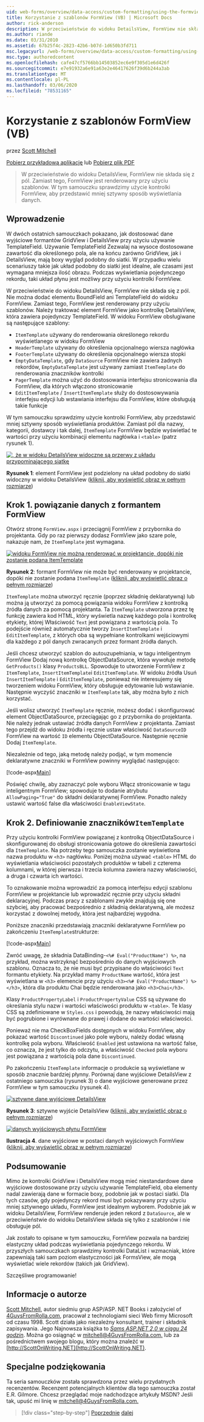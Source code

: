 ```yaml
---
uid: web-forms/overview/data-access/custom-formatting/using-the-formview-s-templates-vb
title: Korzystanie z szablonów FormView (VB) | Microsoft Docs
author: rick-anderson
description: W przeciwieństwie do widoku DetailsView, FormView nie składa się z pól. Zamiast tego, FormView jest renderowany przy użyciu szablonów. W tym samouczku będziemy analizować przy użyciu języka F...
ms.author: riande
ms.date: 03/31/2010
ms.assetid: 67b25f4c-2823-42b6-b07d-1d650b3fd711
msc.legacyurl: /web-forms/overview/data-access/custom-formatting/using-the-formview-s-templates-vb
msc.type: authoredcontent
ms.openlocfilehash: cafe47cf5766bb14503852ec6e9f305d1e6d426f
ms.sourcegitcommit: e7e91932a6e91a63e2e46417626f39d6b244a3ab
ms.translationtype: MT
ms.contentlocale: pl-PL
ms.lasthandoff: 03/06/2020
ms.locfileid: "78531165"
---
```

# <a name="using-the-formviews-templates-vb"></a>Korzystanie z szablonów FormView (VB)

przez [Scott Mitchell](https://twitter.com/ScottOnWriting)

[Pobierz przykładową aplikację](https://download.microsoft.com/download/5/7/0/57084608-dfb3-4781-991c-407d086e2adc/ASPNET_Data_Tutorial_14_VB.exe) lub [Pobierz plik PDF](using-the-formview-s-templates-vb/_static/datatutorial14vb1.pdf)

> W przeciwieństwie do widoku DetailsView, FormView nie składa się z pól. Zamiast tego, FormView jest renderowany przy użyciu szablonów. W tym samouczku sprawdzimy użycie kontrolki FormView, aby przedstawić mniej sztywny sposób wyświetlania danych.

## <a name="introduction"></a>Wprowadzenie

W dwóch ostatnich samouczkach pokazano, jak dostosować dane wyjściowe formantów GridView i DetailsView przy użyciu używanie TemplateField. Używanie TemplateField Zezwalaj na wysoce dostosowane zawartość dla określonego pola, ale na końcu zarówno GridView, jak i DetailsView, mają boxy wygląd podobny do siatki. W przypadku wielu scenariuszy takie jak układ podobny do siatki jest idealne, ale czasami jest wymagana mniejsza ilość obrazu. Podczas wyświetlania pojedynczego rekordu, taki układ płynu jest możliwy przy użyciu kontrolki FormView.

W przeciwieństwie do widoku DetailsView, FormView nie składa się z pól. Nie można dodać elementu BoundField ani TemplateField do widoku FormView. Zamiast tego, FormView jest renderowany przy użyciu szablonów. Należy traktować element FormView jako kontrolkę DetailsView, która zawiera pojedynczy TemplateField. W widoku FormView obsługiwane są następujące szablony:

- `ItemTemplate` używany do renderowania określonego rekordu wyświetlanego w widoku FormView
- `HeaderTemplate` używany do określenia opcjonalnego wiersza nagłówka
- `FooterTemplate` używany do określenia opcjonalnego wiersza stopki
- `EmptyDataTemplate`, gdy `DataSource` FormView nie zawiera żadnych rekordów, `EmptyDataTemplate` jest używany zamiast `ItemTemplate` do renderowania znaczników kontrolki
- `PagerTemplate` można użyć do dostosowania interfejsu stronicowania dla FormView, dla których włączono stronicowanie
- `EditItemTemplate` / `InsertItemTemplate` służy do dostosowywania interfejsu edycji lub wstawiania interfejsu dla FormView, które obsługują takie funkcje

W tym samouczku sprawdzimy użycie kontrolki FormView, aby przedstawić mniej sztywny sposób wyświetlania produktów. Zamiast pól dla nazwy, kategorii, dostawcy i tak dalej, `ItemTemplate` FormView będzie wyświetlać te wartości przy użyciu kombinacji elementu nagłówka i `<table>` (patrz rysunek 1).

[![, że w widoku DetailsView widoczne są przerwy z układu przypominającego siatkę](using-the-formview-s-templates-vb/_static/image2.png)](using-the-formview-s-templates-vb/_static/image1.png)

**Rysunek 1**: element FormView jest podzielony na układ podobny do siatki widoczny w widoku DetailsView ([kliknij, aby wyświetlić obraz w pełnym rozmiarze](using-the-formview-s-templates-vb/_static/image3.png))

## <a name="step-1-binding-the-data-to-the-formview"></a>Krok 1. powiązanie danych z formantem FormView

Otwórz stronę `FormView.aspx` i przeciągnij FormView z przybornika do projektanta. Gdy po raz pierwszy dodasz FormView jako szare pole, nakazuje nam, że `ItemTemplate` jest wymagana.

[![widoku FormView nie można renderować w projektancie, dopóki nie zostanie podana ItemTemplate](using-the-formview-s-templates-vb/_static/image5.png)](using-the-formview-s-templates-vb/_static/image4.png)

**Rysunek 2**: formant FormView nie może być renderowany w projektancie, dopóki nie zostanie podana `ItemTemplate` ([kliknij, aby wyświetlić obraz o pełnym rozmiarze](using-the-formview-s-templates-vb/_static/image6.png))

`ItemTemplate` można utworzyć ręcznie (poprzez składnię deklaratywną) lub można ją utworzyć za pomocą powiązania widoku FormView z kontrolką źródła danych za pomocą projektanta. Ta `ItemTemplate` utworzona przez tę funkcję zawiera kod HTML, który wyświetla nazwę każdego pola i kontrolkę etykiety, której Właściwość `Text` jest powiązana z wartością pola. To podejście również automatycznie tworzy `InsertItemTemplate` i `EditItemTemplate`, z których oba są wypełniane kontrolkami wejściowymi dla każdego z pól danych zwracanych przez formant źródła danych.

Jeśli chcesz utworzyć szablon do autouzupełniania, w tagu inteligentnym FormView Dodaj nową kontrolkę ObjectDataSource, która wywołuje metodę `GetProducts()` klasy `ProductsBLL`. Spowoduje to utworzenie FormView z `ItemTemplate`, `InsertItemTemplate`i `EditItemTemplate`. W widoku źródła Usuń `InsertItemTemplate` i `EditItemTemplate`, ponieważ nie interesujemy się tworzeniem widoku FormView, który obsługuje edytowanie lub wstawianie. Następnie wyczyść znaczniki w `ItemTemplate` tak, aby można było z nich korzystać.

Jeśli wolisz utworzyć `ItemTemplate` ręcznie, możesz dodać i skonfigurować element ObjectDataSource, przeciągając go z przybornika do projektanta. Nie należy jednak ustawiać źródła danych FormView z projektanta. Zamiast tego przejdź do widoku źródła i ręcznie ustaw właściwość `DataSourceID` FormView na wartość `ID` elementu ObjectDataSource. Następnie ręcznie Dodaj `ItemTemplate`.

Niezależnie od tego, jaką metodę należy podjąć, w tym momencie deklaratywne znaczniki w FormView powinny wyglądać następująco:

[!code-aspx[Main](using-the-formview-s-templates-vb/samples/sample1.aspx)]

Poświęć chwilę, aby zaznaczyć pole wyboru Włącz stronicowanie w tagu inteligentnym FormView; spowoduje to dodanie atrybutu `AllowPaging="True"` do składni deklaratywnej FormView. Ponadto należy ustawić wartość false dla właściwości `EnableViewState`.

## <a name="step-2-defining-theitemtemplates-markup"></a>Krok 2. Definiowanie znaczników`ItemTemplate`

Przy użyciu kontrolki FormView powiązanej z kontrolką ObjectDataSource i skonfigurowanej do obsługi stronicowania gotowe do określenia zawartości dla `ItemTemplate`. Na potrzeby tego samouczka zostanie wyświetlona nazwa produktu w `<h3>` nagłówku. Poniżej można używać `<table>` HTML do wyświetlania właściwości pozostałych produktów w tabeli z czterema kolumnami, w której pierwsza i trzecia kolumna zawiera nazwy właściwości, a druga i czwarta ich wartości.

To oznakowanie można wprowadzić za pomocą interfejsu edycji szablonu FormView w projektancie lub wprowadzić ręcznie przy użyciu składni deklaracyjnej. Podczas pracy z szablonami zwykle znajdują się one szybciej, aby pracować bezpośrednio z składnią deklaratywną, ale możesz korzystać z dowolnej metody, która jest najbardziej wygodna.

Poniższe znaczniki przedstawiają znaczniki deklaratywne FormView po zakończeniu `ItemTemplate`strukturze:

[!code-aspx[Main](using-the-formview-s-templates-vb/samples/sample2.aspx)]

Zwróć uwagę, że składnia DataBinding-`<%# Eval("ProductName") %>`, na przykład, można wstrzyknąć bezpośrednio do danych wyjściowych szablonu. Oznacza to, że nie musi być przypisane do właściwości `Text` formantu etykiety. Na przykład mamy `ProductName` wartość, która jest wyświetlana w `<h3>` elemencie przy użyciu `<h3><%# Eval("ProductName") %></h3>`, która dla produktu Chai będzie renderowana jako `<h3>Chai</h3>`.

Klasy `ProductPropertyLabel` i `ProductPropertyValue` CSS są używane do określania stylu nazw i wartości właściwości produktu w `<table>`. Te klasy CSS są zdefiniowane w `Styles.css` i powodują, że nazwy właściwości mają być pogrubione i wyrównane do prawej i dodane do wartości właściwości.

Ponieważ nie ma CheckBoxFields dostępnych w widoku FormView, aby pokazać wartość `Discontinued` jako pole wyboru, należy dodać własną kontrolkę pola wyboru. Właściwość `Enabled` jest ustawiona na wartość false, co oznacza, że jest tylko do odczytu, a właściwość `Checked` pola wyboru jest powiązana z wartością pola dane `Discontinued`.

Po zakończeniu `ItemTemplate` informacje o produkcie są wyświetlane w sposób znacznie bardziej płynny. Porównaj dane wyjściowe DetailsView z ostatniego samouczka (rysunek 3) o dane wyjściowe generowane przez FormView w tym samouczku (rysunek 4).

[![sztywne dane wyjściowe DetailsView](using-the-formview-s-templates-vb/_static/image8.png)](using-the-formview-s-templates-vb/_static/image7.png)

**Rysunek 3**: sztywne wyjście DetailsView ([kliknij, aby wyświetlić obraz o pełnym rozmiarze](using-the-formview-s-templates-vb/_static/image9.png))

[![danych wyjściowych płynu FormView](using-the-formview-s-templates-vb/_static/image11.png)](using-the-formview-s-templates-vb/_static/image10.png)

**Ilustracja 4**. dane wyjściowe w postaci danych wyjściowych FormView ([kliknij, aby wyświetlić obraz w pełnym rozmiarze](using-the-formview-s-templates-vb/_static/image12.png))

## <a name="summary"></a>Podsumowanie

Mimo że kontrolki GridView i DetailsView mogą mieć niestandardowe dane wyjściowe dostosowane przy użyciu używanie TemplateField, oba elementy nadal zawierają dane w formacie boxy, podobnie jak w postaci siatki. Dla tych czasów, gdy pojedynczy rekord musi być pokazywany przy użyciu mniej sztywnego układu, FormView jest idealnym wyborem. Podobnie jak w widoku DetailsView, FormView renderuje jeden rekord z `DataSource`, ale w przeciwieństwie do widoku DetailsView składa się tylko z szablonów i nie obsługuje pól.

Jak zostało to opisane w tym samouczku, FormView pozwala na bardziej elastyczny układ podczas wyświetlania pojedynczego rekordu. W przyszłych samouczkach sprawdzimy kontrolki DataList i wzmacniak, które zapewniają taki sam poziom elastyczności jak FormsView, ale mogą wyświetlać wiele rekordów (takich jak GridView).

Szczęśliwe programowanie!

## <a name="about-the-author"></a>Informacje o autorze

[Scott Mitchell](http://www.4guysfromrolla.com/ScottMitchell.shtml), autor siedmiu grup ASP/ASP. NET Books i założyciel of [4GuysFromRolla.com](http://www.4guysfromrolla.com), pracował z technologiami sieci Web firmy Microsoft od czasu 1998. Scott działa jako niezależny konsultant, trainer i składnik zapisywania. Jego Najnowsza książka to [*Sams ASP.NET 2,0 w ciągu 24 godzin*](https://www.amazon.com/exec/obidos/ASIN/0672327384/4guysfromrollaco). Można go osiągnąć w [mitchell@4GuysFromRolla.com.](mailto:mitchell@4GuysFromRolla.com) lub za pośrednictwem swojego blogu, który można znaleźć w [http://ScottOnWriting.NET](http://ScottOnWriting.NET).

## <a name="special-thanks-to"></a>Specjalne podziękowania

Ta seria samouczków została sprawdzona przez wielu przydatnych recenzentów. Recenzent potencjalnych klientów dla tego samouczka został E.R. Gilmore. Chcesz przeglądać moje nadchodzące artykuły MSDN? Jeśli tak, upuść mi linię w [mitchell@4GuysFromRolla.com.](mailto:mitchell@4GuysFromRolla.com)

> [!div class="step-by-step"]
> [Poprzednie](using-templatefields-in-the-detailsview-control-vb.md)
> [dalej](displaying-summary-information-in-the-gridview-s-footer-vb.md)
